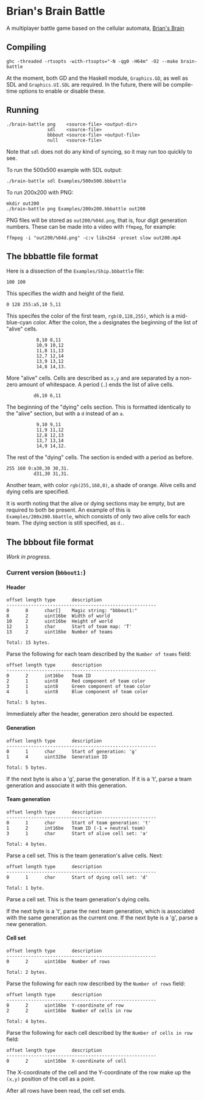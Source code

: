 # Brian's Brain Battle

A multiplayer battle game based on the cellular automata, [Brian's Brain](http://en.wikipedia.org/wiki/Brian%27s_Brain)

## Compiling

    ghc -threaded -rtsopts -with-rtsopts="-N -qg0 -H64m" -O2 --make brain-battle

At the moment, both GD and the Haskell module, `Graphics.GD`, as well as SDL and `Graphics.UI.SDL` are required. In the future, there will be compile-time options to enable or disable these.

## Running

    ./brain-battle png    <source-file> <output-dir>
                   sdl    <source-file>
                   bbbout <source-file> <output-file>
                   null   <source-file>

Note that `sdl` does not do any kind of syncing, so it may run too quickly to see.

To run the 500x500 example with SDL output:

    ./brain-battle sdl Examples/500x500.bbbattle

To run 200x200 with PNG:

    mkdir out200
    ./brain-battle png Examples/200x200.bbbattle out200

PNG files will be stored as `out200/%04d.png`, that is, four digit generation numbers. These can be made into a video with `ffmpeg`, for example:

    ffmpeg -i "out200/%04d.png" -c:v libx264 -preset slow out200.mp4

## The bbbattle file format

Here is a dissection of the `Examples/Ship.bbbattle` file:

    100 100

This specifies the width and height of the field.

    0 128 255:a5,10 5,11

This specifes the color of the first team, `rgb(0,128,255)`, which is a mid-blue-cyan color. After the colon, the `a` designates the beginning of the list of "alive" cells.

               8,10 8,11
               10,9 10,12
               11,8 11,13
               12,7 12,14
               13,9 13,12
               14,8 14,13.

More "alive" cells. Cells are described as `x,y` and are separated by a non-zero amount of whitespace. A period (`.`) ends the list of alive cells.

              d6,10 6,11

The beginning of the "dying" cells section. This is formatted identically to the "alive" section, but with a `d` instead of an `a`.

               9,10 9,11
               11,9 11,12
               12,8 12,13
               13,7 13,14
               14,9 14,12.

The rest of the "dying" cells. The section is ended with a period as before.

    255 160 0:a30,30 30,31.
              d31,30 31,31.

Another team, with color `rgb(255,160,0)`, a shade of orange. Alive cells and dying cells are specified.

It is worth noting that the alive or dying sections may be empty, but are required to both be present. An example of this is `Examples/200x200.bbattle`, which consists of only two alive cells for each team. The dying section is still specified, as `d.`.

## The bbbout file format

*Work in progress.*

### Current version (`bbbout1:`)

#### Header

    offset length type      description
    -------------------------------------------------------
    0      8      char[]    Magic string: "bbbout1:"
    8      2      uint16be  Width of world
    10     2      uint16be  Height of world
    12     1      char      Start of team map: 'T'
    13     2      uint16be  Number of teams

    Total: 15 bytes.

Parse the following for each team described by the `Number of teams` field:

    offset length type      description
    -------------------------------------------------------
    0      2      int16be   Team ID
    2      1      uint8     Red component of team color
    3      1      uint8     Green component of team color
    4      1      uint8     Blue component of team color

    Total: 5 bytes.

Immediately after the header, generation zero should be expected.

#### Generation

    offset length type      description
    -------------------------------------------------------
    0      1      char      Start of generation: 'g'
    1      4      uint32be  Generation ID

    Total: 5 bytes.

If the next byte is also a 'g', parse the generation. If it is a 't', parse a team generation and associate it with this generation.

#### Team generation

    offset length type      description
    -------------------------------------------------------
    0      1      char      Start of team generation: 't'
    1      2      int16be   Team ID (-1 = neutral team)
    3      1      char      Start of alive cell set: 'a'

    Total: 4 bytes.

Parse a cell set. This is the team generation's alive cells. Next:

    offset length type      description
    -------------------------------------------------------
    0      1      char      Start of dying cell set: 'd'

    Total: 1 byte.

Parse a cell set. This is the team generation's dying cells.

If the next byte is a 't', parse the next team generation, which is associated with the same generation as the current one. If the next byte is a 'g', parse a new generation.

#### Cell set

    offset length type      description
    -------------------------------------------------------
    0      2      uint16be  Number of rows

    Total: 2 bytes.

Parse the following for each row described by the `Number of rows` field:

    offset length type      description
    -------------------------------------------------------
    0      2      uint16be  Y-coordinate of row
    2      2      uint16be  Number of cells in row

    Total: 4 bytes.

Parse the following for each cell described by the `Number of cells in row` field:

    offset length type      description
    -------------------------------------------------------
    0      2      uint16be  X-coordinate of cell

The X-coordinate of the cell and the Y-coordinate of the row make up the `(x,y)` position of the cell as a point.

After all rows have been read, the cell set ends.
